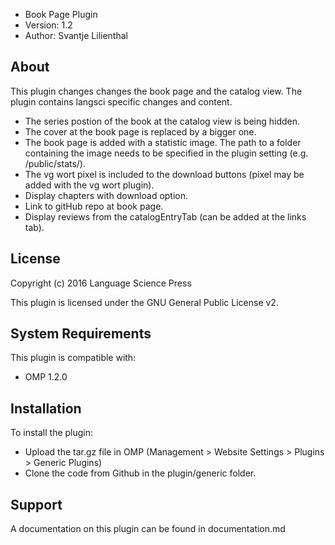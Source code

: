- Book Page Plugin
- Version: 1.2
- Author: Svantje Lilienthal

About
-----
This plugin changes changes the book page and the catalog view. The plugin contains langsci specific changes and content. 

 * The series postion of the book at the catalog view is being hidden.
 * The cover at the book page is replaced by a bigger one. 
 * The book page is added with a statistic image. The path to a folder containing the image needs to be specified in the plugin setting (e.g. /public/stats/). 
 * The vg wort pixel is included to the download buttons (pixel may be added with the vg wort plugin). 
 * Display chapters with download option.
 * Link to gitHub repo at book page.
 * Display reviews from the catalogEntryTab (can be added at the links tab).
  
License
-------
Copyright (c) 2016 Language Science Press

This plugin is licensed under the GNU General Public License v2. 

System Requirements
-------------------
This plugin is compatible with:
 - OMP 1.2.0

Installation
------------
To install the plugin:
 - Upload the tar.gz file in OMP (Management > Website Settings > Plugins > Generic Plugins)
 - Clone the code from Github in the plugin/generic folder.

Support
---------------
A documentation on this plugin can be found in documentation.md
